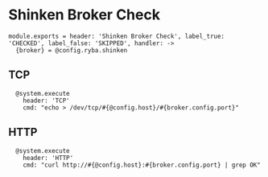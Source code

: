 
# Shinken Broker Check

    module.exports = header: 'Shinken Broker Check', label_true: 'CHECKED', label_false: 'SKIPPED', handler: ->
      {broker} = @config.ryba.shinken

## TCP

      @system.execute
        header: 'TCP'
        cmd: "echo > /dev/tcp/#{@config.host}/#{broker.config.port}"

## HTTP

      @system.execute
        header: 'HTTP'
        cmd: "curl http://#{@config.host}:#{broker.config.port} | grep OK"
